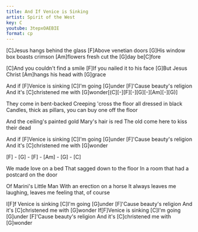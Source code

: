 ```yaml
---
title: And If Venice is Sinking
artist: Spirit of the West
key: C
youtube: 3tepxOAEBIE
format: cp
---
```


[C]Jesus hangs behind the glass
[F]Above venetian doors
[G]His window box boasts crimson [Am]flowers fresh cut the [G]day be[C]fore

[C]And you couldn't find a smile
[F]If you nailed it to his face
[G]But Jesus Christ [Am]hangs his head with [G]grace

And if [F]Venice is sinking
[C]I'm going [G]under
[F]'Cause beauty's religion
And it's [C]christened me with [G]wonder[(C][-][F][-][G][-][Am][-][G)]

They come in bent-backed
Creeping 'cross the floor all dressed in black
Candles, thick as pillars, you can buy one off the floor

And the ceiling's painted gold
Mary's hair is red
The old come here to kiss their dead

And if [F]Venice is sinking
[C]I'm going [G]under
[F]'Cause beauty's religion
And it's [C]christened me with [G]wonder

[F] - [G] - [F] - [Am] - [G] - [C]

We made love on a bed
That sagged down to the floor
In a room that had a postcard on the door

Of Marini's Little Man
With an erection on a horse
It always leaves me laughing, leaves me feeling that, of course

I[F]f Venice is sinking
[C]I'm going [G]under
[F]'Cause beauty's religion
And it's [C]christened me with [G]wonder
If[F]Venice is sinking
[C]I'm going [G]under
[F]'Cause beauty's religion
And it's [C]christened me with [G]wonder
